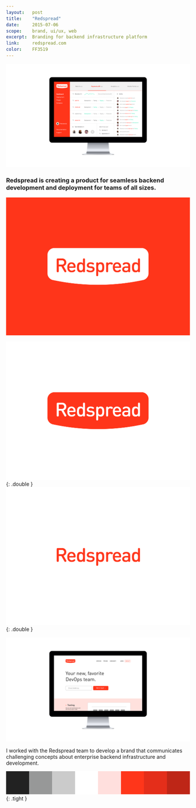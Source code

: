 ```yaml
---
layout:   post
title:    "Redspread"
date:     2015-07-06
scope:    brand, ui/ux, web
excerpt:  Branding for backend infrastructure platform
link:     redspread.com
color:    FF3519
---
```


![Website](/images/redspread_dashboard-display.png)

<h3>Redspread is creating a product for seamless backend development and deployment for teams of all sizes.</h3>

![Logo on red](/images/redspread_logo-red.png)

![Logo on white](/images/redspread_logo-white.png){: .double }
![Logotype on white](/images/redspread_logo-white-text.png){: .double }


![Website](/images/redspread_home-display.png)

<p class="body">I worked with the Redspread team to develop a brand that communicates challenging concepts about enterprise backend infrastructure and development.</p>

![Colors](/images/redspread_colors.png){: .tight }
